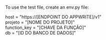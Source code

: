 To use the test file, create an env.py file:<br>

host = "https://[ENDPOINT DO APPWRITE]/v1"<br>
projeto = "[NOME DO PROJETO]"<br>
function_key = "[CHAVE DA FUNÇÃO]"<br>
db = "[ID DO BANCO DE DADOS]"<br>
 
